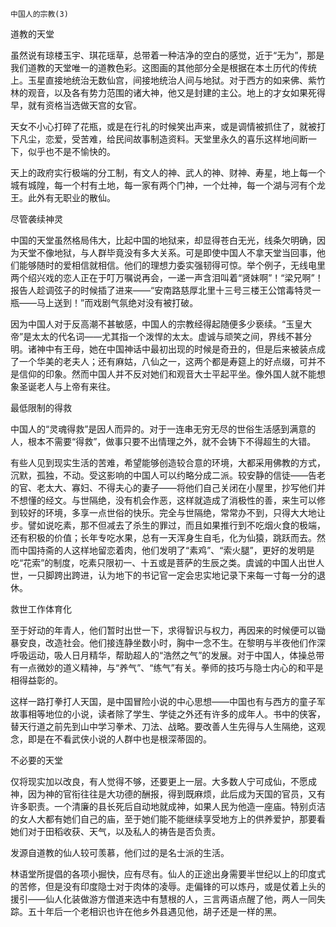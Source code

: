    中国人的宗教(3) 

   道教的天堂

   虽然说有琼楼玉宇、琪花瑶草，总带着一种洁净的空白的感觉，近于“无为”，那是我们道教的天堂唯一的道教色彩。这图画的其他部分全是根据在本土历代的传统上。玉星直接地统治无数仙宫，间接地统治人间与地狱。对于西方的如来佛、紫竹林的观音，以及各有势力范围的诸大神，他又是封建的主公。地上的才女如果死得早，就有资格当选做天宫的女官。

   天女不小心打碎了花瓶，或是在行礼的时候笑出声来，或是调情被抓住了，就被打下凡尘，恋爱，受苦难，给民间故事制造资料。天堂里永久的喜乐这样地间断一下，似乎也不是不愉快的。

   天上的政府实行极端的分工制，有文人的神、武人的神、财神、寿星，地上每一个城有城隍，每一个村有土地，每一家有两个门神，一个灶神，每一个湖与河有个龙王。此外有无职业的散仙。

   尽管袭续神灵

   中国的天堂虽然格局伟大，比起中国的地狱来，却显得苍白无光，线条欠明确，因为天堂不像地狱，与人群毕竟没有多大关系。可是即使中国人不拿天堂当回事，他们能够随时的爱相信就相信。他们的理想力委实强韧得可惊。举个例子，无线电里两个绍兴戏的恋人正在于叮万嘱说再会，一递一声含泪叫着“贤妹啊”！“梁兄啊”！报告人趁调弦子的时候插了进来——“安南路慈厚北里十三号三楼王公馆毒特灵一瓶——马上送到！”而戏剧气氛绝对没有被打破。

   因为中国人对于反高潮不甚敏感，中国人的宗教经得起随便多少亵续。“玉皇大帝”是太太的代名词——尤其指一个泼悍的太太。虚诚与顽笑之间，界线不甚分明。诸神中有王母，她在中国神话中最初出现的时候是奇丑的，但是后来被装点成了一个华美的老夫人；还有麻姑，八仙之一，这两个都是寿筵上的好点缀，可并不是信仰的印象。然而中国人并不反对她们和观音大士平起平坐。像外国人就不能想象圣诞老人与上帝有来往。

   最低限制的得救

   中国人的“灵魂得救”是因人而异的。对于一连串无穷无尽的世俗生活感到满意的人，根本不需要“得救”，做事只要不出情理之外，就不会铸下不得超生的大错。

   有些人见到现实生活的苦难，希望能够创造较合意的环境，大都采用佛教的方式，沉默，孤独，不动。受这影响的中国人可以约略分成二派。较安静的信徒——告老的官、老太大、寡妇、不得夫心的妻子——将他们自己关闭在小屋里，抄写他们并不想懂的经文。与世隔绝，没有机会作恶，这样就造成了消极性的善，来生可以修到较好的环境，多享一点世俗的快乐。完全与世隔绝，常常办不到，只得大大地让步。譬如说吃素，那不但减去了杀生的罪过，而且如果推行到不吃烟火食的极端，还有积极的价值；长年专吃水果，总有一天浑身生自毛，化为仙猿，跳跃而去。然而中国持斋的人这样地留恋着肉，他们发明了“素鸡”、“索火腿”，更好的发明是吃“花索”的制度，吃素只限初一、十五或是菩萨的生辰之类。虞诚的中国人出世人世，一只脚跨出跨进，认为地下的书记官一定会忠实地记录下来每一寸每一分的退休。

   救世工作体育化

   至于好动的年青人，他们暂时出世一下，求得智识与权力，再因来的时候便可以锄暴安良，改造社会。他们接连静坐数小时，胸中一念不生。在黎明与半夜他们作深呼吸运动，吸人日月精华，帮助超人的“浩然之气”的发展。对于中国人，体操总带有一点微妙的道义精神，与“养气”、“练气”有关。拳师的技巧与隐士内心的和平是相得益彰的。

   这样一路打拳打人天国，是中国冒险小说的中心思想——中国也有与西方的童子军故事相等地位的小说，读者除了学生、学徒之外还有许多的成年人。书中的侠客，替天行道之前先到山中学习拳术、刀法、战略。要改善人生先得与人生隔绝，这观念，即是在不看武侠小说的人群中也是根深蒂固的。

   不必要的天堂

   仅将现实加以改良，有人觉得不够，还要更上一层。大多数人宁可成仙，不愿成神，因为神的官衔往往是大功德的酬报，得到既麻烦，此后成为天国的官员，又有许多职责。一个清廉的县长死后自动地就成神，如果人民为他造一座庙。特别贞洁的女人大都有她们自己的庙，至于她们能不能继续享受地方上的供养爱护，那要看她们对于田稻收获、天气，以及私人的祷告是否负责。

   发源自道教的仙人较可羡慕，他们过的是名士派的生活。

   林语堂所提倡的各项小掘快，应有尽有。仙人的正途出身需要半世纪以上的印度式的苦修，但是没有印度隐士对于肉体的凌辱。走偏锋的可以炼丹，或是仗着上头的援引——仙人化装做游方僧道来选中有慧根的人，三言两语点醒了他，两人一同失踪。五十年后一个老相识也许在他乡外县遇见他，胡子还是一样的黑。

